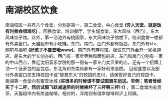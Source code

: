 # 南湖校区饮食
南湖校区一共有八个食堂，分别是第一、第二食堂，中心食堂 **(穷人天堂，就是饭有时候会很难吃)** ，回民食堂，培训餐厅，学生城食堂，东大风味（西门），东大风味饺子馆。此外，第一浴池外有桃园亭，东大风味饺子馆楼下，培训食堂一楼都有外卖窗口。天猫超市有小吃摊。东门，南门，西门外都有饭店，东门外有ktv、网吧与酒吧 **(好孩子不要去哦www)**。南门外有麻将馆。据说东门外会开一家桌游店，是东大的学长创办的。西门有一家卖枣糕和面包的店，东门和南门分别有一家的中山西点，靠近沈阳音乐学院的那一侧有一家专门卖贝果的店，还有一个招牌上顶一个菠萝包的面包店，东北角和东南角都有一家好利来蛋糕。
目前食堂以及部分外卖窗口仅支持校园卡或“智慧东大”的校园码支付，请保管好自己的校园卡。
南湖第一食堂内有蜜雪冰城 **(买很多的时候请不要试图骑车运送。举例：笔者曾经买了十二杯，然后试图飞跃减速带的时候摔坏了三杯啊三杯!:()** ，第二食堂内有贡茶，天猫超市内有库迪咖啡。相对的，浑南则有瑞幸咖啡和沪上阿姨。
